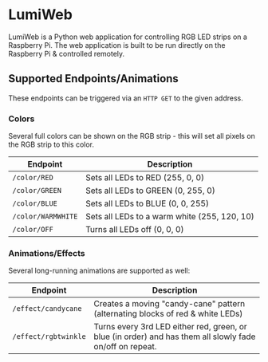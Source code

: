 # LumiWeb
LumiWeb is a Python web application for controlling RGB LED strips on a Raspberry Pi. The web application is built to be run directly on the Raspberry Pi & controlled remotely.

## Supported Endpoints/Animations
These endpoints can be triggered via an `HTTP GET` to the given address.

### Colors
Several full colors can be shown on the RGB strip - this will set all pixels on the RGB strip to this color.

Endpoint           | Description
------------------ | ---
`/color/RED`       | Sets all LEDs to RED (255, 0, 0)
`/color/GREEN`     | Sets all LEDs to GREEN (0, 255, 0)
`/color/BLUE`      | Sets all LEDs to BLUE (0, 0, 255)
`/color/WARMWHITE` | Sets all LEDs to a warm white (255, 120, 10)
`/color/OFF`       | Turns all LEDs off (0, 0, 0)


### Animations/Effects
Several long-running animations are supported as well:

Endpoint             | Description
-------------------- | ---
`/effect/candycane`  | Creates a moving "candy-cane" pattern (alternating blocks of red & white LEDs)
`/effect/rgbtwinkle` | Turns every 3rd LED either red, green, or blue (in order) and has them all slowly fade on/off on repeat.